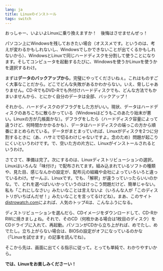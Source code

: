 ```yaml
---
lang: ja
title: Linuxのインストール
tags: switch
---
```


おっしゃー、いよいよLinuxに乗り換えますか！　後悔はさせませんぜっ！

パソコン上にWindowsを残しておきたい場合（オススメです。というのは、考えが変わるかもしれないし、Windowsでしかできないことが出てくるかもしれないから）、WindowsとLinuxで同じハードディスクを分割して使うことになります。そしてコンピュータを起動するたびに、Windowsを使うかLinuxを使うかを選択するわけ。

まずは<b>データのバックアップから</b>。完璧にやってくださいねぇ。これはものすごく大事なことだから。どこでどんな失敗があるかわからない。いえ、脅しじゃありません。CD-RでもDVD-Rでも外付けハードディスクでも、どんな方法でもかまいませんから、とにかく自分のデータは全部、バックアップ！

それから、ハードディスクのデフラグをした方がいい。現状、データはハードディスクのあちこちに散らかっている（Windowsはどうもこのあたり始末が悪い。Linuxの方が几帳面かな）。デフラグをしたら（ハードディスク容量によって違うけど、何時間かかかるかも）、データはハードディスクの端っこの方から順番にまとめられている。データがまとまっていれば、Linuxがディスクを2つに分割するときに（あ、ハサミで切るわけじゃないですよ。念のため）問題が起こりにくいというわけです。で、空いた方の片方に、Linuxがインストールされるというわけ。

さてさて、準備は完了。次にするのは、Linuxディストリビューションの選択。Linuxはいろんな「味付け」で配布されてます。組み込まれているソフトの種類や、見た目、感じなんかの設定が、配布元の組織や会社によっていろいろと違っているわけ。ぜーんぶ、Linuxです。でも、「解釈」が違うっていったらいいのかな。で、どれを選べばいいかっていうのはけっこう問題だけど、簡単じゃない。私も「これにしなさい」みたいなことは言えないよ（いろんな人が「このディストリがいちばんだぜ！」みたいなことを言ってるけどね）。まあ、このサイト<a 
href="http://www.distrowatch.com">distrowatch.com</a>によれば、人気のトップ4は、こんなふうになる。

<? make_distros_table() ?>

ディストリビューションを選んだら、CDイメージをダウンロードして、CD-RかRWに焼きましょね。それで、そのCD（何枚かある場合は1枚目のディスク）をCDドライブに入れて、再起動。パソコンがCDから立ち上がれば、めでたし、めでたし。立ち上がらない場合は、BIOSの設定がオフになっているのかな（「Linuxを試せます」の記事を読んでね）。

そこから先は、画面に出てくる指示に従って。とっても単純で、わかりやすいから。

<b>では、Linuxをお楽しみくださーい！</b>

